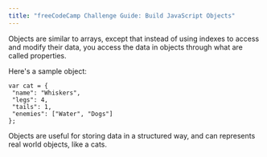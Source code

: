 ```yaml
---
title: "freeCodeCamp Challenge Guide: Build JavaScript Objects"
---
```


Objects are similar to arrays, except that instead of using indexes to access and modify their data, you access the data in objects through what are called properties.

Here's a sample object:

    var cat = {
     "name": "Whiskers",
     "legs": 4,
     "tails": 1,
     "enemies": ["Water", "Dogs"]
    };

Objects are useful for storing data in a structured way, and can represents real world objects, like a cats.
